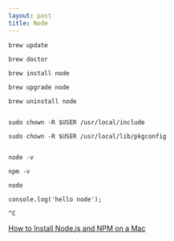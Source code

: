 ```yaml
---
layout: post
title: Node
---
```



	brew update 

	brew doctor

	brew install node

	brew upgrade node

	brew uninstall node

	
	sudo chown -R $USER /usr/local/include

	sudo chown -R $USER /usr/local/lib/pkgconfig


	node -v

	npm -v

	node

	console.log('hello node');

	^C

[How to Install Node.js and NPM on a Mac](hhttp://blog.teamtreehouse.com/install-node-js-npm-mac)
